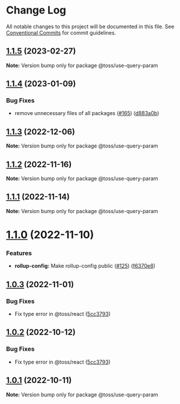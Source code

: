 # Change Log

All notable changes to this project will be documented in this file.
See [Conventional Commits](https://conventionalcommits.org) for commit guidelines.

## [1.1.5](https://github.com/toss/slash/compare/@toss/use-query-param@1.1.4...@toss/use-query-param@1.1.5) (2023-02-27)

**Note:** Version bump only for package @toss/use-query-param





## [1.1.4](https://github.com/toss/slash/compare/@toss/use-query-param@1.1.3...@toss/use-query-param@1.1.4) (2023-01-09)


### Bug Fixes

* remove unnecessary files of all packages ([#165](https://github.com/toss/slash/issues/165)) ([d883a0b](https://github.com/toss/slash/commit/d883a0b2aebdbc2ca39c67902cec754c63921dfe))





## [1.1.3](https://github.com/toss/slash/compare/@toss/use-query-param@1.1.2...@toss/use-query-param@1.1.3) (2022-12-06)

**Note:** Version bump only for package @toss/use-query-param





## [1.1.2](https://github.com/toss/slash/compare/@toss/use-query-param@1.1.1...@toss/use-query-param@1.1.2) (2022-11-16)

**Note:** Version bump only for package @toss/use-query-param





## [1.1.1](https://github.com/toss/slash/compare/@toss/use-query-param@1.1.0...@toss/use-query-param@1.1.1) (2022-11-14)

**Note:** Version bump only for package @toss/use-query-param





# [1.1.0](https://github.com/toss/slash/compare/@toss/use-query-param@1.0.3...@toss/use-query-param@1.1.0) (2022-11-10)


### Features

* **rollup-config:** Make rollup-config public ([#125](https://github.com/toss/slash/issues/125)) ([f6370e8](https://github.com/toss/slash/commit/f6370e8c4b0fa926e923b518c26b7071ee0e53da))





## [1.0.3](https://github.com/toss/slash/compare/@toss/use-query-param@1.0.1...@toss/use-query-param@1.0.3) (2022-11-01)


### Bug Fixes

* Fix type error in @toss/react ([5cc3793](https://github.com/toss/slash/commit/5cc37936e8739204f32f9f50ee61570b758343f8))





## [1.0.2](https://github.com/toss/slash/compare/@toss/use-query-param@1.0.1...@toss/use-query-param@1.0.2) (2022-10-12)


### Bug Fixes

* Fix type error in @toss/react ([5cc3793](https://github.com/toss/slash/commit/5cc37936e8739204f32f9f50ee61570b758343f8))





## [1.0.1](https://github.com/toss/slash/compare/@toss/use-query-param@1.0.0...@toss/use-query-param@1.0.1) (2022-10-11)

**Note:** Version bump only for package @toss/use-query-param
